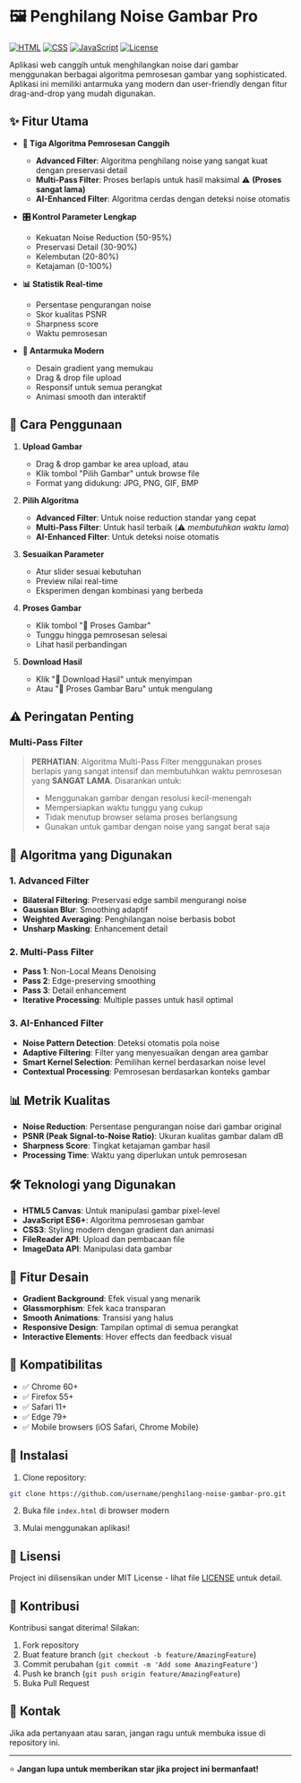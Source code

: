 # 🖼️ Penghilang Noise Gambar Pro

[![HTML](https://img.shields.io/badge/HTML-E34F26?style=for-the-badge&logo=html5&logoColor=white)](https://html.spec.whatwg.org/)
[![CSS](https://img.shields.io/badge/CSS-1572B6?style=for-the-badge&logo=css3&logoColor=white)](https://www.w3.org/Style/CSS/)
[![JavaScript](https://img.shields.io/badge/JavaScript-F7DF1E?style=for-the-badge&logo=javascript&logoColor=black)](https://developer.mozilla.org/en-US/docs/Web/JavaScript)
[![License](https://img.shields.io/badge/License-MIT-green.svg?style=for-the-badge)](https://opensource.org/licenses/MIT)

Aplikasi web canggih untuk menghilangkan noise dari gambar menggunakan berbagai algoritma pemrosesan gambar yang sophisticated. Aplikasi ini memiliki antarmuka yang modern dan user-friendly dengan fitur drag-and-drop yang mudah digunakan.

## ✨ Fitur Utama

- **🎯 Tiga Algoritma Pemrosesan Canggih**
  - **Advanced Filter**: Algoritma penghilang noise yang sangat kuat dengan preservasi detail
  - **Multi-Pass Filter**: Proses berlapis untuk hasil maksimal ⚠️ **(Proses sangat lama)**
  - **AI-Enhanced Filter**: Algoritma cerdas dengan deteksi noise otomatis

- **🎛️ Kontrol Parameter Lengkap**
  - Kekuatan Noise Reduction (50-95%)
  - Preservasi Detail (30-90%)
  - Kelembutan (20-80%)
  - Ketajaman (0-100%)

- **📊 Statistik Real-time**
  - Persentase pengurangan noise
  - Skor kualitas PSNR
  - Sharpness score
  - Waktu pemrosesan

- **🎨 Antarmuka Modern**
  - Desain gradient yang memukau
  - Drag & drop file upload
  - Responsif untuk semua perangkat
  - Animasi smooth dan interaktif

## 🚀 Cara Penggunaan

1. **Upload Gambar**
   - Drag & drop gambar ke area upload, atau
   - Klik tombol "Pilih Gambar" untuk browse file
   - Format yang didukung: JPG, PNG, GIF, BMP

2. **Pilih Algoritma**
   - **Advanced Filter**: Untuk noise reduction standar yang cepat
   - **Multi-Pass Filter**: Untuk hasil terbaik (⚠️ *membutuhkan waktu lama*)
   - **AI-Enhanced Filter**: Untuk deteksi noise otomatis

3. **Sesuaikan Parameter**
   - Atur slider sesuai kebutuhan
   - Preview nilai real-time
   - Eksperimen dengan kombinasi yang berbeda

4. **Proses Gambar**
   - Klik tombol "🔧 Proses Gambar"
   - Tunggu hingga pemrosesan selesai
   - Lihat hasil perbandingan

5. **Download Hasil**
   - Klik "💾 Download Hasil" untuk menyimpan
   - Atau "🔄 Proses Gambar Baru" untuk mengulang

## ⚠️ Peringatan Penting

### Multi-Pass Filter
> **PERHATIAN**: Algoritma Multi-Pass Filter menggunakan proses berlapis yang sangat intensif dan membutuhkan waktu pemrosesan yang **SANGAT LAMA**. Disarankan untuk:
> - Menggunakan gambar dengan resolusi kecil-menengah
> - Mempersiapkan waktu tunggu yang cukup
> - Tidak menutup browser selama proses berlangsung
> - Gunakan untuk gambar dengan noise yang sangat berat saja

## 🔧 Algoritma yang Digunakan

### 1. Advanced Filter
- **Bilateral Filtering**: Preservasi edge sambil mengurangi noise
- **Gaussian Blur**: Smoothing adaptif
- **Weighted Averaging**: Penghilangan noise berbasis bobot
- **Unsharp Masking**: Enhancement detail

### 2. Multi-Pass Filter
- **Pass 1**: Non-Local Means Denoising
- **Pass 2**: Edge-preserving smoothing
- **Pass 3**: Detail enhancement
- **Iterative Processing**: Multiple passes untuk hasil optimal

### 3. AI-Enhanced Filter
- **Noise Pattern Detection**: Deteksi otomatis pola noise
- **Adaptive Filtering**: Filter yang menyesuaikan dengan area gambar
- **Smart Kernel Selection**: Pemilihan kernel berdasarkan noise level
- **Contextual Processing**: Pemrosesan berdasarkan konteks gambar

## 📊 Metrik Kualitas

- **Noise Reduction**: Persentase pengurangan noise dari gambar original
- **PSNR (Peak Signal-to-Noise Ratio)**: Ukuran kualitas gambar dalam dB
- **Sharpness Score**: Tingkat ketajaman gambar hasil
- **Processing Time**: Waktu yang diperlukan untuk pemrosesan

## 🛠️ Teknologi yang Digunakan

- **HTML5 Canvas**: Untuk manipulasi gambar pixel-level
- **JavaScript ES6+**: Algoritma pemrosesan gambar
- **CSS3**: Styling modern dengan gradient dan animasi
- **FileReader API**: Upload dan pembacaan file
- **ImageData API**: Manipulasi data gambar

## 🎨 Fitur Desain

- **Gradient Background**: Efek visual yang menarik
- **Glassmorphism**: Efek kaca transparan
- **Smooth Animations**: Transisi yang halus
- **Responsive Design**: Tampilan optimal di semua perangkat
- **Interactive Elements**: Hover effects dan feedback visual

## 📱 Kompatibilitas

- ✅ Chrome 60+
- ✅ Firefox 55+
- ✅ Safari 11+
- ✅ Edge 79+
- ✅ Mobile browsers (iOS Safari, Chrome Mobile)

## 🚀 Instalasi

1. Clone repository:
```bash
git clone https://github.com/username/penghilang-noise-gambar-pro.git
```

2. Buka file `index.html` di browser modern

3. Mulai menggunakan aplikasi!

## 📝 Lisensi

Project ini dilisensikan under MIT License - lihat file [LICENSE](LICENSE) untuk detail.

## 🤝 Kontribusi

Kontribusi sangat diterima! Silakan:

1. Fork repository
2. Buat feature branch (`git checkout -b feature/AmazingFeature`)
3. Commit perubahan (`git commit -m 'Add some AmazingFeature'`)
4. Push ke branch (`git push origin feature/AmazingFeature`)
5. Buka Pull Request

## 📧 Kontak

Jika ada pertanyaan atau saran, jangan ragu untuk membuka issue di repository ini.

---

⭐ **Jangan lupa untuk memberikan star jika project ini bermanfaat!**

